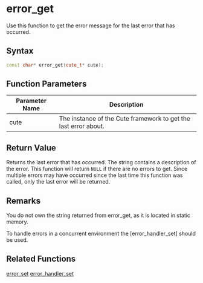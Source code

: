 # error_get

Use this function to get the error message for the last error that has occurred.

## Syntax

```cpp
const char* error_get(cute_t* cute);
```

## Function Parameters

Parameter Name | Description
--- | ---
cute | The instance of the Cute framework to get the last error about.

## Return Value

Returns the last error that has occurred. The string contains a description of the error. This function will return `NULL` if there are no errors to get. Since multiple errors may have occurred since the last time this function was called, only the last error will be returned.

## Remarks

You do not own the string returned from error_get, as it is located in static memory.

To handle errors in a concurrent environment the [error_handler_set] should be used.

## Related Functions

[error_set](https://github.com/RandyGaul/cute_framework/blob/master/doc/cute/error_set.md)
[error_handler_set](https://github.com/RandyGaul/cute_framework/blob/master/doc/cute/error_handler_set.md)
